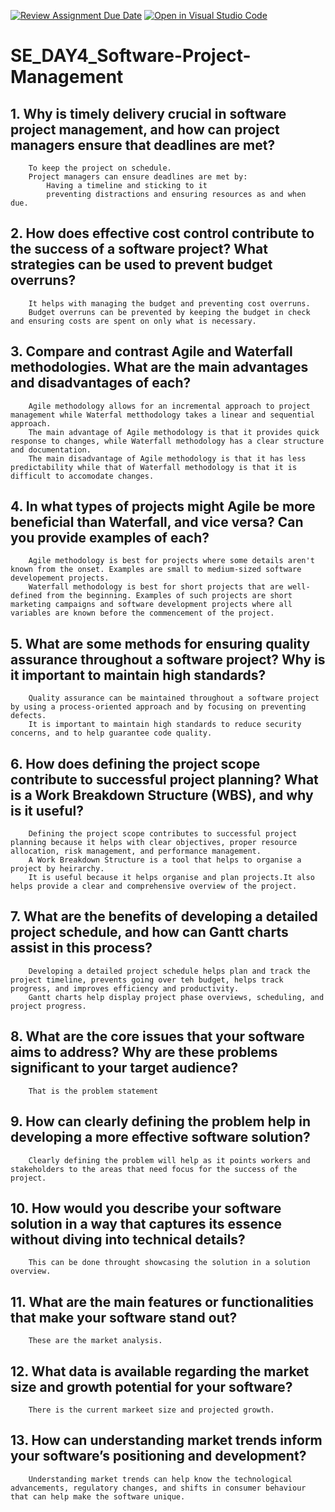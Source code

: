 [![Review Assignment Due Date](https://classroom.github.com/assets/deadline-readme-button-22041afd0340ce965d47ae6ef1cefeee28c7c493a6346c4f15d667ab976d596c.svg)](https://classroom.github.com/a/9pw6JKcu)
[![Open in Visual Studio Code](https://classroom.github.com/assets/open-in-vscode-2e0aaae1b6195c2367325f4f02e2d04e9abb55f0b24a779b69b11b9e10269abc.svg)](https://classroom.github.com/online_ide?assignment_repo_id=16577755&assignment_repo_type=AssignmentRepo)
# SE_DAY4_Software-Project-Management
## 1. Why is timely delivery crucial in software project management, and how can project managers ensure that deadlines are met?
        To keep the project on schedule.
        Project managers can ensure deadlines are met by:
            Having a timeline and sticking to it
            preventing distractions and ensuring resources as and when due.
## 2. How does effective cost control contribute to the success of a software project? What strategies can be used to prevent budget overruns?
        It helps with managing the budget and preventing cost overruns.
        Budget overruns can be prevented by keeping the budget in check and ensuring costs are spent on only what is necessary. 
## 3. Compare and contrast Agile and Waterfall methodologies. What are the main advantages and disadvantages of each?
        Agile methodology allows for an incremental approach to project management while Waterfal metthodology takes a linear and sequential approach.
        The main advantage of Agile methodology is that it provides quick response to changes, while Waterfall methodology has a clear structure and documentation.
        The main disadvantage of Agile methodology is that it has less predictability while that of Waterfall methodology is that it is difficult to accomodate changes. 

## 4. In what types of projects might Agile be more beneficial than Waterfall, and vice versa? Can you provide examples of each?
        Agile methodology is best for projects where some details aren't known from the onset. Examples are small to medium-sized software developement projects.
        Waterfall methodology is best for short projects that are well-defined from the beginning. Examples of such projects are short marketing campaigns and software development projects where all variables are known before the commencement of the project.
## 5. What are some methods for ensuring quality assurance throughout a software project? Why is it important to maintain high standards?
        Quality assurance can be maintained throughout a software project by using a process-oriented approach and by focusing on preventing defects.
        It is important to maintain high standards to reduce security concerns, and to help guarantee code quality.
## 6. How does defining the project scope contribute to successful project planning? What is a Work Breakdown Structure (WBS), and why is it useful?
        Defining the project scope contributes to successful project planning because it helps with clear objectives, proper resource allocation, risk management, and performance management.
        A Work Breakdown Structure is a tool that helps to organise a project by heirarchy.
        It is useful because it helps organise and plan projects.It also helps provide a clear and comprehensive overview of the project.
## 7. What are the benefits of developing a detailed project schedule, and how can Gantt charts assist in this process?
        Developing a detailed project schedule helps plan and track the project timeline, prevents going over teh budget, helps track progress, and improves efficiency and productivity.
        Gantt charts help display project phase overviews, scheduling, and project progress.
        
## 8. What are the core issues that your software aims to address? Why are these problems significant to your target audience?
        That is the problem statement
## 9. How can clearly defining the problem help in developing a more effective software solution?
        Clearly defining the problem will help as it points workers and stakeholders to the areas that need focus for the success of the project.
## 10. How would you describe your software solution in a way that captures its essence without diving into technical details?
        This can be done throught showcasing the solution in a solution overview.
## 11. What are the main features or functionalities that make your software stand out?
        These are the market analysis. 
## 12. What data is available regarding the market size and growth potential for your software?
        There is the current markeet size and projected growth.
## 13. How can understanding market trends inform your software’s positioning and development?
        Understanding market trends can help know the technological advancements, regulatory changes, and shifts in consumer behaviour that can help make the software unique.

